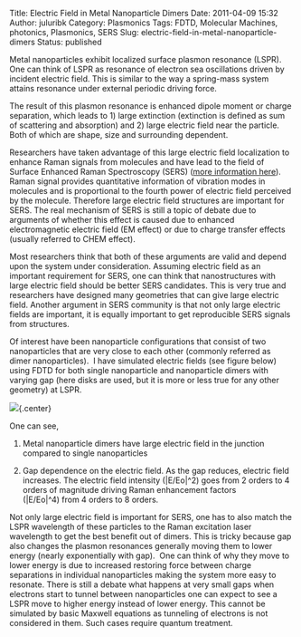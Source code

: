Title: Electric Field in Metal Nanoparticle Dimers
Date: 2011-04-09 15:32
Author: juluribk
Category: Plasmonics
Tags: FDTD, Molecular Machines, photonics, Plasmonics, SERS
Slug: electric-field-in-metal-nanoparticle-dimers
Status: published

Metal nanoparticles exhibit localized surface plasmon resonance (LSPR). One can think of LSPR as resonance of electron sea oscillations driven by incident electric field. This is similar to the way a spring-mass system attains resonance under external periodic driving force.

The result of this plasmon resonance is enhanced dipole moment or charge separation, which leads to 1) large extinction (extinction is defined as sum of scattering and absorption) and 2) large electric field near the particle. Both of which are shape, size and surrounding dependent. 

Researchers have taken advantage of this large electric field localization to enhance Raman signals from molecules and have lead to the field of Surface Enhanced Raman Spectroscopy (SERS) ([more information here](http://en.wikipedia.org/wiki/Surface_enhanced_Raman_spectroscopy)). Raman signal provides quantitative information of vibration modes in molecules and is proportional to the fourth power of electric field perceived by the molecule. Therefore large electric field structures are important for SERS. The real mechanism of SERS is still a topic of debate due to arguments of whether this effect is caused due to enhanced electromagnetic electric field (EM effect) or due to charge transfer effects (usually referred to CHEM effect). 

Most researchers think that both of these arguments are valid and depend upon the system under consideration. Assuming electric field as an important requirement for SERS, one can think that nanostructures with large electric field should be better SERS candidates. This is very true and researchers have designed many geometries that can give large electric field. Another argument in SERS community is that not only large electric fields are important, it is equally important to get reproducible SERS signals from structures.

Of interest have been nanoparticle configurations that consist of two nanoparticles that are very close to each other (commonly referred as dimer nanoparticles).  I have simulated electric fields (see figure below) using FDTD for both single nanoparticle and nanoparticle dimers with varying gap (here disks are used, but it is more or less true for any other geometry) at LSPR. 

![]({filename}/images/electric_field_disc_dimers_gap.png){.center}

One can see, 

1. Metal nanoparticle dimers have large electric field in the junction compared to single nanoparticles 

2. Gap dependence on the electric field. As the gap reduces, electric field increases. The electric field intensity (|E/Eo|^2) goes from 2 orders to 4 orders of magnitude driving Raman enhancement factors (|E/Eo|^4) from 4 orders to 8 orders.  

Not only large electric field is important for SERS, one has to also match the LSPR wavelength of these particles to the Raman excitation laser wavelength to get the best benefit out of dimers. This is tricky because gap also changes the plasmon resonances generally moving them to lower energy (nearly exponentially with gap).  One can think of why they move to lower energy is due to increased restoring force between charge separations in individual nanoparticles making the system more easy to resonate. There is still a debate what happens at very small gaps when electrons start to tunnel between nanoparticles one can expect to see a LSPR move to higher energy instead of lower energy. This cannot be simulated by basic Maxwell equations as tunneling of electrons is not considered in them. Such cases require quantum treatment.




